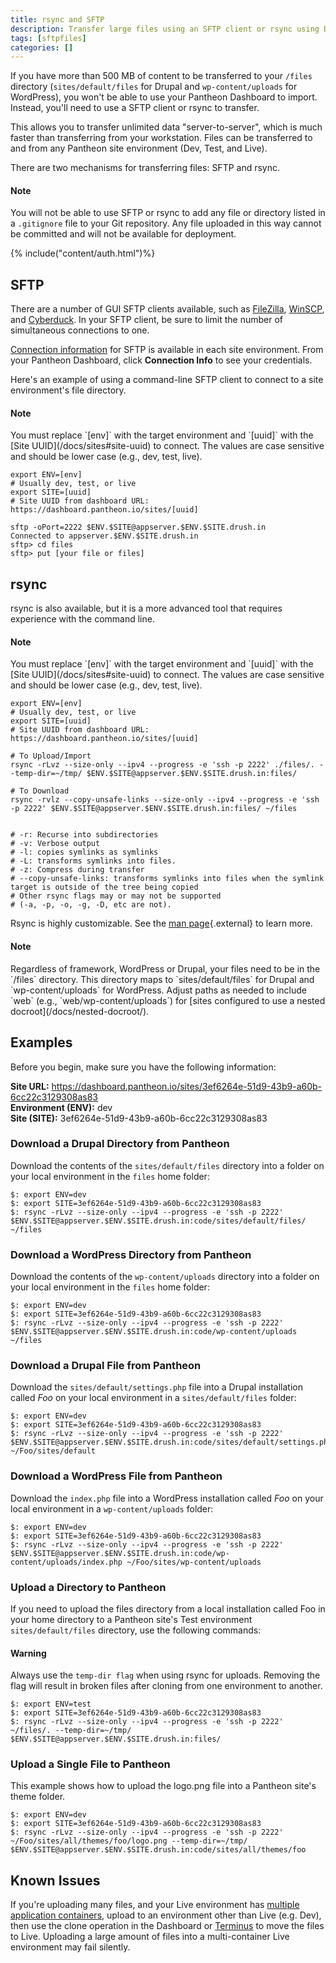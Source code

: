 ```yaml
---
title: rsync and SFTP
description: Transfer large files using an SFTP client or rsync using Drupal 6, Drupal 7, or WordPress for Pantheon.
tags: [sftpfiles]
categories: []
---
```

If you have more than 500 MB of content to be transferred to your `/files` directory (`sites/default/files` for Drupal and `wp-content/uploads` for WordPress), you won't be able to use your Pantheon Dashboard to import. Instead, you'll need to use a SFTP client or rsync to transfer.

This allows you to transfer unlimited data "server-to-server", which is much faster than transferring from your workstation. Files can be transferred to and from any Pantheon site environment (Dev, Test, and Live).

There are two mechanisms for transferring files: SFTP and rsync.

<div class="alert alert-info" role="alert">
<h4 class="info">Note</h4>
<p>You will not be able to use SFTP or rsync to add any file or directory listed in a <code>.gitignore</code> file to your Git repository. Any file uploaded in this way cannot be committed and will not be available for deployment.</p>
</div>

{% include("content/auth.html")%}

## SFTP

There are a number of GUI SFTP clients available, such as [FileZilla](https://filezilla-project.org), [WinSCP](https://winscp.net/eng/index.php), and [Cyberduck](https://cyberduck.io/). In your SFTP client, be sure to limit the number of simultaneous connections to one.

[Connection information](/docs/sftp#sftp-connection-information) for SFTP is available in each site environment. From your Pantheon Dashboard, click **Connection Info** to see your credentials.

Here's an example of using a command-line SFTP client to connect to a site environment's file directory.

<div class="alert alert-info" role="alert">
  <h4 class="info">Note</h4>
  <p markdown="1">You must replace `[env]` with the target environment and `[uuid]` with the [Site UUID](/docs/sites#site-uuid) to connect. The values are case sensitive and should be lower case (e.g., dev, test, live).</p>
</div>


    export ENV=[env]
    # Usually dev, test, or live
    export SITE=[uuid]
    # Site UUID from dashboard URL: https://dashboard.pantheon.io/sites/[uuid]

    sftp -oPort=2222 $ENV.$SITE@appserver.$ENV.$SITE.drush.in
    Connected to appserver.$ENV.$SITE.drush.in
    sftp> cd files
    sftp> put [your file or files]


## rsync

rsync is also available, but it is a more advanced tool that requires experience with the command line.

<div class="alert alert-info" role="alert">
  <h4 class="info">Note</h4>
  <p markdown="1">You must replace `[env]` with the target environment and `[uuid]` with the [Site UUID](/docs/sites#site-uuid) to connect. The values are case sensitive and should be lower case (e.g., dev, test, live).</p>
</div>


    export ENV=[env]
    # Usually dev, test, or live
    export SITE=[uuid]
    # Site UUID from dashboard URL: https://dashboard.pantheon.io/sites/[uuid]

    # To Upload/Import
    rsync -rLvz --size-only --ipv4 --progress -e 'ssh -p 2222' ./files/. --temp-dir=~/tmp/ $ENV.$SITE@appserver.$ENV.$SITE.drush.in:files/

    # To Download
    rsync -rvlz --copy-unsafe-links --size-only --ipv4 --progress -e 'ssh -p 2222' $ENV.$SITE@appserver.$ENV.$SITE.drush.in:files/ ~/files


    # -r: Recurse into subdirectories
    # -v: Verbose output
    # -l: copies symlinks as symlinks
    # -L: transforms symlinks into files.
    # -z: Compress during transfer
    # --copy-unsafe-links: transforms symlinks into files when the symlink target is outside of the tree being copied
    # Other rsync flags may or may not be supported
    # (-a, -p, -o, -g, -D, etc are not).

Rsync is highly customizable. See the [man page](https://linux.die.net/man/1/rsync){.external} to learn more.

<div class="alert alert-info" role="alert">
<h4 class="info">Note</h4>
<p markdown="1">Regardless of framework, WordPress or Drupal, your files need to be in the `/files` directory. This directory maps to `sites/default/files` for Drupal and `wp-content/uploads` for WordPress. Adjust paths as needed to include `web` (e.g., `web/wp-content/uploads`) for [sites configured to use a nested docroot](/docs/nested-docroot/).</p>
</div>

## Examples

Before you begin, make sure you have the following information:

**Site URL:** https://dashboard.pantheon.io/sites/3ef6264e-51d9-43b9-a60b-6cc22c3129308as83<br />
**Environment (ENV):** dev<br />
**Site (SITE):** 3ef6264e-51d9-43b9-a60b-6cc22c3129308as83

### Download a Drupal Directory from Pantheon
Download the contents of the `sites/default/files` directory into a folder on your local environment in the `files` home folder:

```nohighlight
$: export ENV=dev
$: export SITE=3ef6264e-51d9-43b9-a60b-6cc22c3129308as83
$: rsync -rLvz --size-only --ipv4 --progress -e 'ssh -p 2222' $ENV.$SITE@appserver.$ENV.$SITE.drush.in:code/sites/default/files/ ~/files
```
### Download a WordPress Directory from Pantheon
Download the contents of the `wp-content/uploads` directory into a folder on your local environment in the `files` home folder:

```nohighlight
$: export ENV=dev
$: export SITE=3ef6264e-51d9-43b9-a60b-6cc22c3129308as83
$: rsync -rLvz --size-only --ipv4 --progress -e 'ssh -p 2222' $ENV.$SITE@appserver.$ENV.$SITE.drush.in:code/wp-content/uploads ~/files
```

### Download a Drupal File from Pantheon
Download the `sites/default/settings.php` file into a Drupal installation called _Foo_ on your local environment in a  `sites/default/files` folder:

```nohighlight
$: export ENV=dev
$: export SITE=3ef6264e-51d9-43b9-a60b-6cc22c3129308as83
$: rsync -rLvz --size-only --ipv4 --progress -e 'ssh -p 2222' $ENV.$SITE@appserver.$ENV.$SITE.drush.in:code/sites/default/settings.php ~/Foo/sites/default
```
### Download a WordPress File from Pantheon
Download the `index.php` file into a WordPress installation called _Foo_ on your local environment in a `wp-content/uploads` folder:

```nohighlight
$: export ENV=dev
$: export SITE=3ef6264e-51d9-43b9-a60b-6cc22c3129308as83
$: rsync -rLvz --size-only --ipv4 --progress -e 'ssh -p 2222' $ENV.$SITE@appserver.$ENV.$SITE.drush.in:code/wp-content/uploads/index.php ~/Foo/sites/wp-content/uploads
```

### Upload a Directory to Pantheon
If you need to upload the files directory from a local installation called Foo in your home directory to a Pantheon site's Test environment `sites/default/files` directory, use the following commands:

<div class="alert alert-danger" role="alert">
<h4 class="info">Warning</h4>
<p>Always use the <code>temp-dir flag</code> when using rsync for uploads. Removing the flag will result in broken files after cloning from one environment to another.</p></div>

```nohighlight
$: export ENV=test
$: export SITE=3ef6264e-51d9-43b9-a60b-6cc22c3129308as83
$: rsync -rLvz --size-only --ipv4 --progress -e 'ssh -p 2222' ~/files/. --temp-dir=~/tmp/ $ENV.$SITE@appserver.$ENV.$SITE.drush.in:files/
```
### Upload a Single File to Pantheon
This example shows how to upload the logo.png file into a Pantheon site's theme folder.

```nohighlight
$: export ENV=dev
$: export SITE=3ef6264e-51d9-43b9-a60b-6cc22c3129308as83
$: rsync -rLvz --size-only --ipv4 --progress -e 'ssh -p 2222' ~/Foo/sites/all/themes/foo/logo.png --temp-dir=~/tmp/ $ENV.$SITE@appserver.$ENV.$SITE.drush.in:code/sites/all/themes/foo
```
## Known Issues

If you're uploading many files, and your Live environment has [multiple application containers](/docs/application-containers/#multiple-application-containers), upload to an environment other than Live (e.g. Dev), then use the clone operation in the Dashboard or [Terminus](/docs/terminus) to move the files to Live. Uploading a large amount of files into a multi-container Live environment may fail silently.
